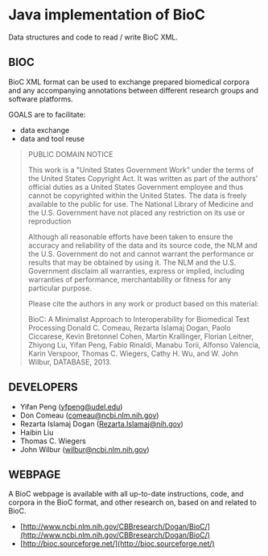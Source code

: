 # Java implementation of BioC

Data structures and code to read / write BioC XML.

## BIOC

BioC XML format can be used to exchange prepared biomedical corpora and
any accompanying annotations between different research groups and
software platforms.

GOALS are to facilitate:

*  data exchange 
*  data and tool reuse

>  PUBLIC DOMAIN NOTICE                                                        
> 
> This work is a "United States Government Work" under the terms of the
> United States Copyright Act. It was written as part of the authors'
> official duties as a United States Government employee and thus cannot
> be copyrighted within the United States. The data is freely available
> to the public for use. The National Library of Medicine and the U.S.
> Government have not placed any restriction on its use or reproduction
>                                                                             
> Although all reasonable efforts have been taken to ensure the accuracy
> and reliability of the data and its source code, the NLM and the
> U.S. Government do not and cannot warrant the performance or results
> that may be obtained by using it. The NLM and the U.S. Government
> disclaim all warranties, express or implied, including warranties of
> performance, merchantability or fitness for any particular purpose.
>                                                                              
> Please cite the authors in any work or product based on this material:
> 
> BioC: A Minimalist Approach to Interoperability for Biomedical Text
> Processing
> Donald C. Comeau, Rezarta Islamaj Dogan, Paolo Ciccarese, Kevin
> Bretonnel Cohen, Martin Krallinger, Florian Leitner, Zhiyong Lu, Yifan
> Peng, Fabio Rinaldi, Manabu Torii, Alfonso Valencia, Karin Verspoor,
> Thomas C. Wiegers, Cathy H. Wu, and W. John Wilbur, DATABASE, 2013.

## DEVELOPERS

* Yifan Peng (yfpeng@udel.edu)
* Don Comeau (comeau@ncbi.nlm.nih.gov)
* Rezarta Islamaj Dogan (Rezarta.Islamaj@nih.gov)
* Haibin Liu 
* Thomas C. Wiegers
* John Wilbur (wilbur@ncbi.nlm.nih.gov)

## WEBPAGE

A BioC webpage is available with all up-to-date instructions, code, and
corpora in the BioC format, and other research on, based on and related to
BioC. 

* [http://www.ncbi.nlm.nih.gov/CBBresearch/Dogan/BioC/](http://www.ncbi.nlm.nih.gov/CBBresearch/Dogan/BioC/)
* [http://bioc.sourceforge.net/](http://bioc.sourceforge.net/)

